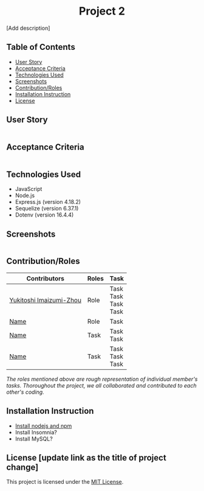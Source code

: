 <h1 align ="center">Project 2</h1>

[Add description]

## Table of Contents
- [User Story](#user-story)
- [Acceptance Criteria](#acceptance-criteria)
- [Technologies Used](#technologies-used)
- [Screenshots](#screenshots)
- [Contribution/Roles](#contributionroles)
- [Installation Instruction](#installation-instruction)
- [License](#license)

## User Story
```md

```

## Acceptance Criteria
```md

```

## Technologies Used
- JavaScript
- Node.js
- Express.js (version 4.18.2)
- Sequelize (version 6.37.1)
- Dotenv (version 16.4.4)

## Screenshots
![]()

## Contribution/Roles
| Contributors                                                  | Roles                        | Task
| --------------------                                          | -------------------------    |---------------------------------------------  	|
| [Yukitoshi Imaizumi-Zhou](https://github.com/yukitoshi12345)  | Role	   | Task<br> Task<br> Task<br>Task|
| [Name](https://github.com/name)                  | Role                    | Task |
| [Name](https://github.com/name)                | Task     			   | Task<br> Task  |
| [Name](https://github.com/Task)            | Task   |  Task <br> Task <br> Task|

*The roles mentioned above are rough representation of individual member's tasks. Thoroughout the project, we all collaborated and contributed to each other's coding.*

## Installation Instruction
- [Install nodejs and npm](https://nodejs.org/en/download) 
- Install Insomnia?
- Install MySQL?


## License [update link as the title of project change]
This project is licensed under the [MIT License](https://github.com/Yukitoshi12345/Project-2/blob/main/LICENSE).
